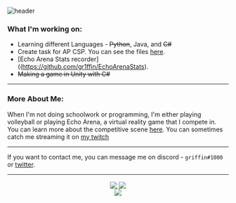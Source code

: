 
![header](https://capsule-render.vercel.app/api?type=waving&color=timeGradient&height=300&section=header&text=griffin&fontSize=90)


### What I'm working on: 
* Learning different Languages - ~~Python~~, Java, and ~~C#~~
* Create task for AP CSP. You can see the files [here](https://github.com/gr1ffin/MathTask).
* [Echo Arena Stats recorder]((https://github.com/gr1ffin/EchoArenaStats). 
* ~~Making a game in Unity with C#~~
***
### More About Me: 
When I'm not doing schoolwork or programming, I'm either playing volleyball or playing Echo Arena, a virtual reality game that I compete in. You can learn more about the competitive scene [here](https://vrmasterleague.com/echoarena/). You can sometimes catch me streaming it on [my twitch](https://twitch.tv/gr1ffinvr)
***

If you want to contact me, you can message me on discord - ``griffin#1000`` or [twitter](https://twitter.com/gr1ffinvr).


***
<p align="center">
<img align="center" src="https://github-readme-stats.vercel.app/api?username=gr1ffin&show_icons=true&title_color=c792ea&text_color=f8f8f2&bg_color=20232a&icon_color=a960ff">
<img align="center" src="https://github-readme-stats.vercel.app/api/wakatime?username=gr1ffin&title_color=c792ea&text_color=f8f8f2&bg_color=20232a&icon_color=a960ff&v=2&layout=compact" />
  <br>
<img align="center" src="https://github-readme-stats.vercel.app/api/top-langs/?username=gr1ffin&title_color=c792ea&text_color=f8f8f2&bg_color=20232a&icon_color=a960ff" />
  
 </p>


